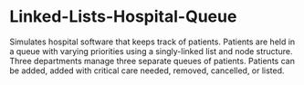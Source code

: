 # Linked-Lists-Hospital-Queue
Simulates hospital software that keeps track of patients. Patients are held in a queue with varying priorities using a singly-linked list and node structure.  Three departments manage three separate queues of patients.  Patients can be added, added with critical care needed, removed, cancelled, or listed.
